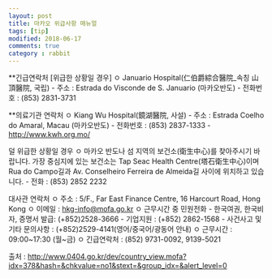```yaml
---
layout: post
title: 마카오 위급사항 매뉴얼
tags: [tip]
modified: 2018-06-17
comments: true
category : rabbit
---
```


**긴급연락처
[위급한 상황일 경우]
ㅇ Januario Hospital(仁伯爵綜合醫院_속칭 山頂醫院, 국립) 
     - 주소 : Estrada do Visconde de S. Januario (마카오반도) 
     - 전화번호 : (853) 2831-3731

**의료기관 연락처
ㅇ Kiang Wu Hospital(鏡湖醫院, 사설) 
     - 주소 : Estrada Coelho do Amaral, Macau (마카오반도) 
     - 전화번호 : (853) 2837-1333 
     - http://www.kwh.org.mo/

덜 위급한 상황일 경우 
ㅇ 마카오 반도나 섬 지역의 보건소(衛生中心)를 찾아주시기 바랍니다. 가장 중심지에 있는 보건소는 Tap Seac Health Centre(塔石衛生中心)이며 Rua do Campo길과 Av. Conselheiro Ferreira de Almeida길 사이에 위치하고 있습니다. 
     - 전화 : (853) 2852 2232

대사관 연락처
ㅇ 주소 : 5/F., Far East Finance Centre, 16 Harcourt Road, Hong Kong 
ㅇ 이메일 : hkg-info@mofa.go.kr 
ㅇ 근무시간 중 민원전화 
     - 한국여권, 한국비자, 증명서 발급: (+852)2528-3666 
     - 기업지원 : (+852) 2862-1568 
     - 사건사고 및 기타 문의사항 : (+852)2529-4141(영어/중국어/광동어 안내)
ㅇ 근무시간 : 09:00~17:30 (월~금) 
ㅇ 긴급연락처 : (852) 9731-0092, 9139-5021


출처 : http://www.0404.go.kr/dev/country_view.mofa?idx=378&hash=&chkvalue=no1&stext=&group_idx=&alert_level=0
